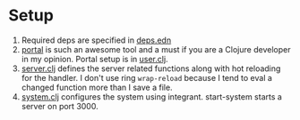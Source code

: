 # Setup

1. Required deps are specified in [deps.edn](../deps.edn)
2. [portal](https://github.com/djblue/portal) is such an awesome tool and a must if you are a Clojure developer in my opinion. Portal setup is in [user.clj](../dev/user.clj).
3. [server.clj](../src/dumrat/htmx_learn/server.clj) defines the server related functions along with hot reloading for the handler. I don't use ring `wrap-reload` because I tend to eval a changed function more than I save a file.
4. [system.clj](../src/dumrat/htmx_learn/system.clj) configures the system using integrant. start-system starts a server on port 3000.
